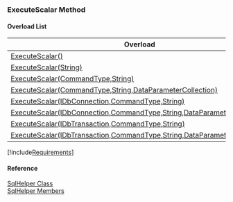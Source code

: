 ﻿### ExecuteScalar Method

#### Overload List

| Overload | Description |
| --- | --- |
| [ExecuteScalar()](FChoice.Common~FChoice.Common.Data.SqlHelper~ExecuteScalar().md) |   |
| [ExecuteScalar(String)](FChoice.Common~FChoice.Common.Data.SqlHelper~ExecuteScalar(String).md) |   |
| [ExecuteScalar(CommandType,String)](FChoice.Common~FChoice.Common.Data.SqlHelper~ExecuteScalar(CommandType,String).md) |   |
| [ExecuteScalar(CommandType,String,DataParameterCollection)](FChoice.Common~FChoice.Common.Data.SqlHelper~ExecuteScalar(CommandType,String,DataParameterCollection).md) |   |
| [ExecuteScalar(IDbConnection,CommandType,String)](FChoice.Common~FChoice.Common.Data.SqlHelper~ExecuteScalar(IDbConnection,CommandType,String).md) |   |
| [ExecuteScalar(IDbConnection,CommandType,String,DataParameterCollection)](FChoice.Common~FChoice.Common.Data.SqlHelper~ExecuteScalar(IDbConnection,CommandType,String,DataParameterCollection).md) |   |
| [ExecuteScalar(IDbTransaction,CommandType,String)](FChoice.Common~FChoice.Common.Data.SqlHelper~ExecuteScalar(IDbTransaction,CommandType,String).md) |   |
| [ExecuteScalar(IDbTransaction,CommandType,String,DataParameterCollection)](FChoice.Common~FChoice.Common.Data.SqlHelper~ExecuteScalar(IDbTransaction,CommandType,String,DataParameterCollection).md) |   |

[!include[Requirements](../partials/requirements.md)]



#### Reference

[SqlHelper Class](FChoice.Common~FChoice.Common.Data.SqlHelper.md)  
[SqlHelper Members](FChoice.Common~FChoice.Common.Data.SqlHelper_members.md)